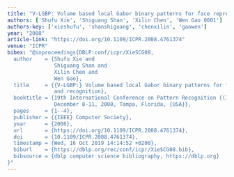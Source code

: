 ```yaml
---
title: "V-LGBP: Volume based local Gabor binary patterns for face representation and recognition"
authors: ['Shufu Xie', 'Shiguang Shan', 'Xilin Chen', 'Wen Gao 0001']
authors-key: ['xieshufu', 'shanshiguang', 'chenxilin', 'gaowen']
year: "2008"
article-link: "https://doi.org/10.1109/ICPR.2008.4761374"
venue: "ICPR"
bibex: "@inproceedings{DBLP:conf/icpr/XieSCG08,
  author    = {Shufu Xie and
               Shiguang Shan and
               Xilin Chen and
               Wen Gao},
  title     = {{V-LGBP:} Volume based local Gabor binary patterns for face representation
               and recognition},
  booktitle = {19th International Conference on Pattern Recognition {(ICPR} 2008),
               December 8-11, 2008, Tampa, Florida, {USA}},
  pages     = {1--4},
  publisher = {{IEEE} Computer Society},
  year      = {2008},
  url       = {https://doi.org/10.1109/ICPR.2008.4761374},
  doi       = {10.1109/ICPR.2008.4761374},
  timestamp = {Wed, 16 Oct 2019 14:14:52 +0200},
  biburl    = {https://dblp.org/rec/conf/icpr/XieSCG08.bib},
  bibsource = {dblp computer science bibliography, https://dblp.org}
}"
---
```

